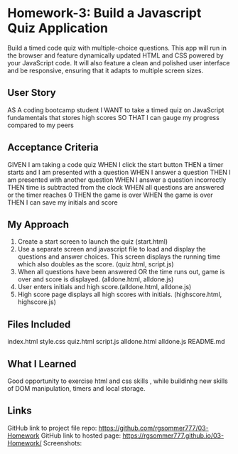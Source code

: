 # Homework-3: Build a Javascript Quiz Application
 Build a timed code quiz with multiple-choice questions. This app will run in the browser and feature dynamically updated HTML and CSS powered by your JavaScript code. It will also feature a clean and polished user interface and be responsive, ensuring that it adapts to multiple screen sizes.

## User Story
AS A coding bootcamp student
I WANT to take a timed quiz on JavaScript fundamentals that stores high scores
SO THAT I can gauge my progress compared to my peers

## Acceptance Criteria
GIVEN I am taking a code quiz
WHEN I click the start button
THEN a timer starts and I am presented with a question
WHEN I answer a question
THEN I am presented with another question
WHEN I answer a question incorrectly
THEN time is subtracted from the clock
WHEN all questions are answered or the timer reaches 0
THEN the game is over
WHEN the game is over
THEN I can save my initials and score

## My Approach
1. Create a start screen to launch the quiz (start.html)
2. Use a separate screen and javascript file to load and display the questions and answer choices. This screen displays the running time which also doubles as the score. (quiz.html, script.js)
3. When all questions have been answered OR the time runs out, game is over and score is displayed. (alldone.html, alldone.js)
4. User enters initials and high score.(alldone.html, alldone.js)
5. High score page displays all high scores with initials. (highscore.html, highscore.js)

## Files Included
index.html
style.css
quiz.html
script.js
alldone.html
alldone.js
README.md

## What I Learned
Good opportunity to exercise html and css skills , while buildinhg new skills of DOM manipulation, timers and local storage.

## Links
GitHub link to project file repo: https://github.com/rgsommer777/03-Homework
GitHub link to hosted page: https://rgsommer777.github.io/03-Homework/
Screenshots:   
